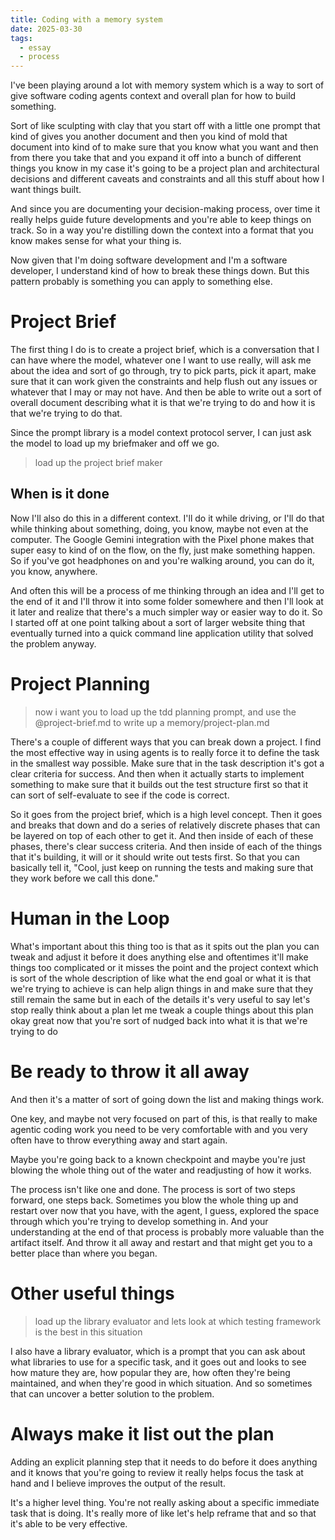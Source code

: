 ```yaml
---
title: Coding with a memory system
date: 2025-03-30
tags:
  - essay
  - process
---
```

I've been playing around a lot with memory system which is a way to sort of give software coding agents context and overall plan for how to build something.

Sort of like sculpting with clay that you start off with a little one prompt that kind of gives you another document and then you kind of mold that document into kind of to make sure that you know what you want and then from there you take that and you expand it off into a bunch of different things you know in my case it's going to be a project plan and architectural decisions and different caveats and constraints and all this stuff about how I want things built.

And since you are documenting your decision-making process, over time it really helps guide future developments and you're able to keep things on track. So in a way you're distilling down the context into a format that you know makes sense for what your thing is.

Now given that I'm doing software development and I'm a software developer, I understand kind of how to break these things down. But this pattern probably is something you can apply to something else.

# Project Brief

The first thing I do is to create a project brief, which is a conversation that I can have where the model, whatever one I want to use really, will ask me about the idea and sort of go through, try to pick parts, pick it apart, make sure that it can work given the constraints and help flush out any issues or whatever that I may or may not have. And then be able to write out a sort of overall document describing what it is that we're trying to do and how it is that we're trying to do that.

Since the prompt library is a model context protocol server, I can just ask the model to load up my briefmaker and off we go.

> load up the project brief maker 

## When is it done

Now I'll also do this in a different context. I'll do it while driving, or I'll do that while thinking about something, doing, you know, maybe not even at the computer. The Google Gemini integration with the Pixel phone makes that super easy to kind of on the flow, on the fly, just make something happen. So if you've got headphones on and you're walking around, you can do it, you know, anywhere.

And often this will be a process of me thinking through an idea and I'll get to the end of it and I'll throw it into some folder somewhere and then I'll look at it later and realize that there's a much simpler way or easier way to do it. So I started off at one point talking about a sort of larger website thing that eventually turned into a quick command line application utility that solved the problem anyway.

# Project Planning

> now i want you to load up the tdd planning prompt, and use the @project-brief.md to write up a memory/project-plan.md

There's a couple of different ways that you can break down a project. I find the most effective way in using agents is to really force it to define the task in the smallest way possible. Make sure that in the task description it's got a clear criteria for success. And then when it actually starts to implement something to make sure that it builds out the test structure first so that it can sort of self-evaluate to see if the code is correct.

So it goes from the project brief, which is a high level concept. Then it goes and breaks that down and do a series of relatively discrete phases that can be layered on top of each other to get it. And then inside of each of these phases, there's clear success criteria. And then inside of each of the things that it's building, it will or it should write out tests first. So that you can basically tell it, "Cool, just keep on running the tests and making sure that they work before we call this done."

# Human in the Loop

What's important about this thing too is that as it spits out the plan you can tweak and adjust it before it does anything else and oftentimes it'll make things too complicated or it misses the point and the project context which is sort of the whole description of like what the end goal or what it is that we're trying to achieve is can help align things in and make sure that they still remain the same but in each of the details it's very useful to say let's stop really think about a plan let me tweak a couple things about this plan okay great now that you're sort of nudged back into what it is that we're trying to do

# Be ready to throw it all away

And then it's a matter of sort of going down the list and making things work.

One key, and maybe not very focused on part of this, is that really to make agentic coding work you need to be very comfortable with and you very often have to throw everything away and start again.

Maybe you're going back to a known checkpoint and maybe you're just blowing the whole thing out of the water and readjusting of how it works.

The process isn't like one and done. The process is sort of two steps forward, one steps back. Sometimes you blow the whole thing up and restart over now that you have, with the agent, I guess, explored the space through which you're trying to develop something in. And your understanding at the end of that process is probably more valuable than the artifact itself. And throw it all away and restart and that might get you to a better place than where you began.

# Other useful things

> load up the library evaluator and lets look at which testing framework is the best in this situation

I also have a library evaluator, which is a prompt that you can ask about what libraries to use for a specific task, and it goes out and looks to see how mature they are, how popular they are, how often they're being maintained, and when they're good in which situation. And so sometimes that can uncover a better solution to the problem.

# Always make it list out the plan

Adding an explicit planning step that it needs to do before it does anything and it knows that you're going to review it really helps focus the task at hand and I believe improves the output of the result.

It's a higher level thing. You're not really asking about a specific immediate task that is doing. It's really more of like let's help reframe that and so that it's able to be very effective.